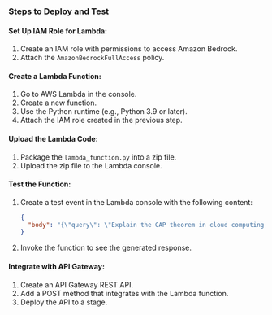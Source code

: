 ### Steps to Deploy and Test

#### Set Up IAM Role for Lambda:
1. Create an IAM role with permissions to access Amazon Bedrock.
2. Attach the `AmazonBedrockFullAccess` policy.

#### Create a Lambda Function:
1. Go to AWS Lambda in the console.
2. Create a new function.
3. Use the Python runtime (e.g., Python 3.9 or later).
4. Attach the IAM role created in the previous step.

#### Upload the Lambda Code:
1. Package the `lambda_function.py` into a zip file.
2. Upload the zip file to the Lambda console.

#### Test the Function:
1. Create a test event in the Lambda console with the following content:
   ```json
   {
     "body": "{\"query\": \"Explain the CAP theorem in cloud computing.\"}"
   }
2. Invoke the function to see the generated response.
#### Integrate with API Gateway:
1. Create an API Gateway REST API.
2. Add a POST method that integrates with the Lambda function.
3. Deploy the API to a stage.
